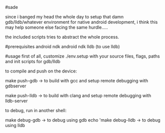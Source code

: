 #sade

since i banged my head the whole day to setup that damn gdb/lldb/whatever environment for native android development,
i think this may help someone else facing the same hurdle.....

the included scripts tries to abstract the whole process.

#prerequisites
android ndk
android ndk
lldb (to use lldb)

#usage
first of all, customize ./env.setup with your source files, flags, paths and init scripts for gdb/lldb

to compile and push on the device:

make push-gdb -> to build with gcc and setup remote debugging with gdbserver

make push-lldb -> to build with clang and setup remote debugging with lldb-server

to debug, run in another shell:

make debug-gdb -> to debug using gdb
echo 'make debug-lldb -> to debug using lldb


